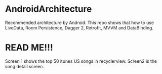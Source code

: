 # AndroidArchitecture
Recommended architecture by Android. This repo shows that how to use LiveData, Room Persistence, Dagger 2, Retrofit, MVVM and DataBinding.



# READ ME!!!
Screen 1 shows the top 50 itunes US songs in recyclerview.
Screen2 is the song detail screen.








